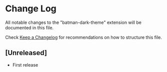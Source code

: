 # Change Log

All notable changes to the "batman-dark-theme" extension will be documented in this file.

Check [Keep a Changelog](http://keepachangelog.com/) for recommendations on how to structure this file.

## [Unreleased]

- First release
